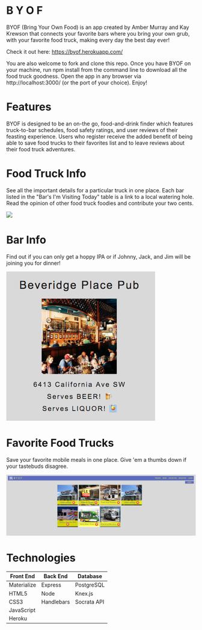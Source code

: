 # B Y O F

BYOF (Bring Your Own Food) is an app created by Amber Murray and Kay Krewson that connects your favorite bars where you bring your own grub, with your favorite food truck, making every day the best day ever!

Check it out here: https://byof.herokuapp.com/

You are also welcome to fork and clone this repo. Once you have BYOF on your machine, run npm install from the command line to download all the food truck goodness. Open the app in any browser via http://localhost:3000/ (or the port of your choice). Enjoy!


# Features

BYOF is designed to be an on-the go, food-and-drink finder which features truck-to-bar schedules, food safety ratings, and user reviews of their feasting experience. Users who register receive the added benefit of being able to save food trucks to their favorites list and to leave reviews about their food truck adventures.



# Food Truck Info
See all the important details for a particular truck in one place.  Each bar listed in the "Bar's I'm Visiting Today" table is a link to a local watering hole. Read the opinion of other food truck foodies and contribute your two cents.

![](/public/md-media/foodtruckinfo.gif)



# Bar Info
Find out if you can only get a hoppy IPA or if Johnny, Jack, and Jim will be joining you for dinner!

![](/public/md-media/bar-info.png)



# Favorite Food Trucks
Save your favorite mobile meals in one place. Give 'em a thumbs down if your tastebuds disagree.

![](/public/md-media/favorites-food-trucks.png)



# Technologies

| Front End  | Back End | Database |
| ------------- | ------------- |------------- |
| Materialize  | Express  | PostgreSQL  |
| HTML5  | Node  | Knex.js |
| CSS3 | Handlebars  | Socrata API |
| JavaScript  |   |  |
| Heroku |   |  |
